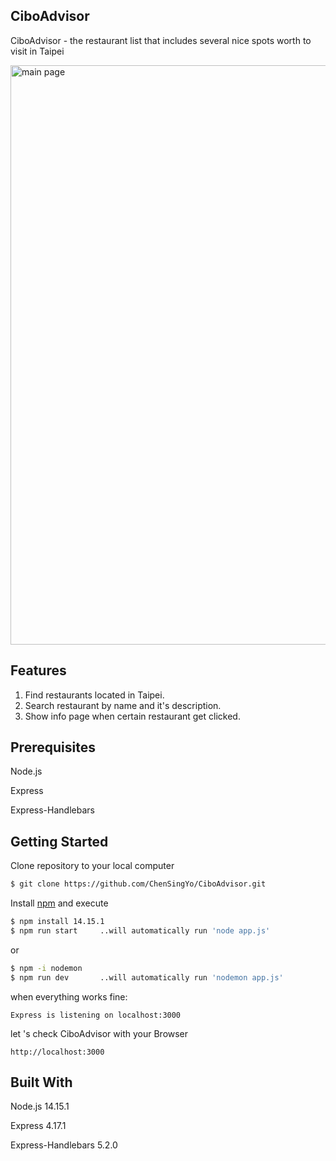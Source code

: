 ## **CiboAdvisor**

CiboAdvisor - the restaurant list that includes several nice spots worth to visit in Taipei 

<img width="927" alt="main page" src="https://user-images.githubusercontent.com/69234380/102253198-fcb3d480-3f41-11eb-8acf-3da5c6d65392.png">


## **Features**


1. Find restaurants located in Taipei.
2. Search restaurant by name and it's description.
3. Show info page when certain restaurant get clicked.

## Prerequisites


Node.js

Express

Express-Handlebars

## **Getting Started**


Clone repository to your local computer

```bash
$ git clone https://github.com/ChenSingYo/CiboAdvisor.git
```

Install [npm](https://www.npmjs.com/) and execute

```bash
$ npm install 14.15.1
$ npm run start     ..will automatically run 'node app.js'
```

or

```bash
$ npm -i nodemon
$ npm run dev       ..will automatically run 'nodemon app.js'
```

when everything works fine:

```
Express is listening on localhost:3000
```

let 's check CiboAdvisor with your Browser

```
http://localhost:3000
```

## **Built With**


Node.js 14.15.1

Express 4.17.1

Express-Handlebars 5.2.0
